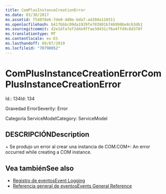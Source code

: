 ```yaml
---
title: ComPlusInstanceCreationError
ms.date: 03/30/2017
ms.assetid: f54078e6-7de0-4d0e-bda7-a420da110311
ms.openlocfilehash: b41fbbbc09da1929fe703801b7469986e8c63db1
ms.sourcegitcommit: d2e1dfa7ef2d4e9ffae3d431cf6a4ffd9c8d378f
ms.translationtype: MT
ms.contentlocale: es-ES
ms.lasthandoff: 09/07/2019
ms.locfileid: "70798052"
---
```

# <a name="complusinstancecreationerror"></a><span data-ttu-id="367f0-102">ComPlusInstanceCreationError</span><span class="sxs-lookup"><span data-stu-id="367f0-102">ComPlusInstanceCreationError</span></span>
<span data-ttu-id="367f0-103">Id.: 134</span><span class="sxs-lookup"><span data-stu-id="367f0-103">Id: 134</span></span>  
  
 <span data-ttu-id="367f0-104">Gravedad Error</span><span class="sxs-lookup"><span data-stu-id="367f0-104">Severity: Error</span></span>  
  
 <span data-ttu-id="367f0-105">Categoría ServiceModel</span><span class="sxs-lookup"><span data-stu-id="367f0-105">Category: ServiceModel</span></span>  
  
## <a name="description"></a><span data-ttu-id="367f0-106">DESCRIPCIÓN</span><span class="sxs-lookup"><span data-stu-id="367f0-106">Description</span></span>  
 <span data-ttu-id="367f0-107">\+ Se produjo un error al crear una instancia de COM.</span><span class="sxs-lookup"><span data-stu-id="367f0-107">COM+: An error occurred while creating a COM instance.</span></span>  
  
## <a name="see-also"></a><span data-ttu-id="367f0-108">Vea también</span><span class="sxs-lookup"><span data-stu-id="367f0-108">See also</span></span>

- [<span data-ttu-id="367f0-109">Registro de eventos</span><span class="sxs-lookup"><span data-stu-id="367f0-109">Event Logging</span></span>](index.md)
- [<span data-ttu-id="367f0-110">Referencia general de eventos</span><span class="sxs-lookup"><span data-stu-id="367f0-110">Events General Reference</span></span>](events-general-reference.md)
